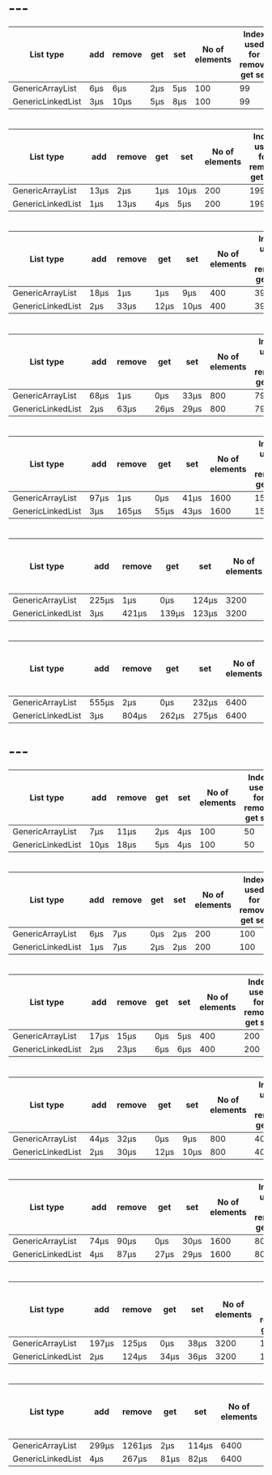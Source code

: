 # ---
| List type | add | remove | get | set | No of elements | Index used for remove get set | 
| --- | --- | --- | --- | --- | --- | --- | 
| GenericArrayList | 6μs | 6μs | 2μs | 5μs | 100 | 99 | 
| GenericLinkedList | 3μs | 10μs | 5μs | 8μs | 100 | 99 | 
# 
| List type | add | remove | get | set | No of elements | Index used for remove get set | 
| --- | --- | --- | --- | --- | --- | --- | 
| GenericArrayList | 13μs | 2μs | 1μs | 10μs | 200 | 199 | 
| GenericLinkedList | 1μs | 13μs | 4μs | 5μs | 200 | 199 | 
# 
| List type | add | remove | get | set | No of elements | Index used for remove get set | 
| --- | --- | --- | --- | --- | --- | --- | 
| GenericArrayList | 18μs | 1μs | 1μs | 9μs | 400 | 399 | 
| GenericLinkedList | 2μs | 33μs | 12μs | 10μs | 400 | 399 | 
# 
| List type | add | remove | get | set | No of elements | Index used for remove get set | 
| --- | --- | --- | --- | --- | --- | --- | 
| GenericArrayList | 68μs | 1μs | 0μs | 33μs | 800 | 799 | 
| GenericLinkedList | 2μs | 63μs | 26μs | 29μs | 800 | 799 | 
# 
| List type | add | remove | get | set | No of elements | Index used for remove get set | 
| --- | --- | --- | --- | --- | --- | --- | 
| GenericArrayList | 97μs | 1μs | 0μs | 41μs | 1600 | 1599 | 
| GenericLinkedList | 3μs | 165μs | 55μs | 43μs | 1600 | 1599 | 
# 
| List type | add | remove | get | set | No of elements | Index used for remove get set | 
| --- | --- | --- | --- | --- | --- | --- | 
| GenericArrayList | 225μs | 1μs | 0μs | 124μs | 3200 | 3199 | 
| GenericLinkedList | 3μs | 421μs | 139μs | 123μs | 3200 | 3199 | 
# 
| List type | add | remove | get | set | No of elements | Index used for remove get set | 
| --- | --- | --- | --- | --- | --- | --- | 
| GenericArrayList | 555μs | 2μs | 0μs | 232μs | 6400 | 6399 | 
| GenericLinkedList | 3μs | 804μs | 262μs | 275μs | 6400 | 6399 | 
# ---
| List type | add | remove | get | set | No of elements | Index used for remove get set | 
| --- | --- | --- | --- | --- | --- | --- | 
| GenericArrayList | 7μs | 11μs | 2μs | 4μs | 100 | 50 | 
| GenericLinkedList | 10μs | 18μs | 5μs | 4μs | 100 | 50 | 
# 
| List type | add | remove | get | set | No of elements | Index used for remove get set | 
| --- | --- | --- | --- | --- | --- | --- | 
| GenericArrayList | 6μs | 7μs | 0μs | 2μs | 200 | 100 | 
| GenericLinkedList | 1μs | 7μs | 2μs | 2μs | 200 | 100 | 
# 
| List type | add | remove | get | set | No of elements | Index used for remove get set | 
| --- | --- | --- | --- | --- | --- | --- | 
| GenericArrayList | 17μs | 15μs | 0μs | 5μs | 400 | 200 | 
| GenericLinkedList | 2μs | 23μs | 6μs | 6μs | 400 | 200 | 
# 
| List type | add | remove | get | set | No of elements | Index used for remove get set | 
| --- | --- | --- | --- | --- | --- | --- | 
| GenericArrayList | 44μs | 32μs | 0μs | 9μs | 800 | 400 | 
| GenericLinkedList | 2μs | 30μs | 12μs | 10μs | 800 | 400 | 
# 
| List type | add | remove | get | set | No of elements | Index used for remove get set | 
| --- | --- | --- | --- | --- | --- | --- | 
| GenericArrayList | 74μs | 90μs | 0μs | 30μs | 1600 | 800 | 
| GenericLinkedList | 4μs | 87μs | 27μs | 29μs | 1600 | 800 | 
# 
| List type | add | remove | get | set | No of elements | Index used for remove get set | 
| --- | --- | --- | --- | --- | --- | --- | 
| GenericArrayList | 197μs | 125μs | 0μs | 38μs | 3200 | 1600 | 
| GenericLinkedList | 2μs | 124μs | 34μs | 36μs | 3200 | 1600 | 
# 
| List type | add | remove | get | set | No of elements | Index used for remove get set | 
| --- | --- | --- | --- | --- | --- | --- | 
| GenericArrayList | 299μs | 1261μs | 2μs | 114μs | 6400 | 3200 | 
| GenericLinkedList | 4μs | 267μs | 81μs | 82μs | 6400 | 3200 | 
